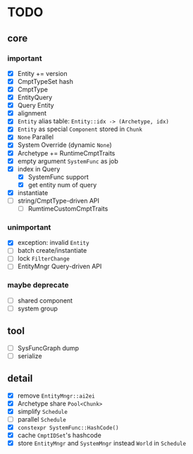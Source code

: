 # TODO

## core

### important

- [x] Entity += version
- [x] CmptTypeSet hash
- [x] CmptType
- [x] EntityQuery
- [x] Query Entity
- [x] alignment
- [x] `Entity` alias table: `Entity::idx -> (Archetype, idx)`
- [x] `Entity` as special `Component` stored in `Chunk`
- [x] `None` Parallel
- [x] System Override (dynamic `None`)
- [x] Archetype += RuntimeCmptTraits
- [x] empty argument `SystemFunc` as job
- [x] index in Query
    - [x] SystemFunc support
    - [x] get entity num of query
- [x] instantiate
- [ ] string/CmptType-driven API
  - [ ] RumtimeCustomCmptTraits

### unimportant

- [x] exception: invalid `Entity`
- [ ] batch create/instantiate
- [ ] lock `FilterChange`
- [ ] EntityMngr Query-driven API

### maybe deprecate

- [ ] shared component
- [ ] system group

## tool

- [ ] SysFuncGraph dump
- [ ] serialize

## detail

- [x] remove `EntityMngr::ai2ei`
- [x] Archetype share `Pool<Chunk>`
- [x] simplify `Schedule`
- [ ] parallel `Schedule`
- [x] `constexpr SystemFunc::HashCode()`
- [x] cache `CmptIDSet`'s hashcode
- [x] store `EntityMngr` and `SystemMngr` instead `World` in `Schedule` 